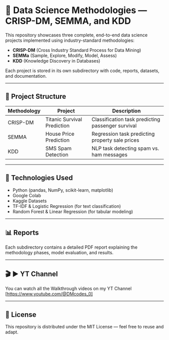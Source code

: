 # 📘 Data Science Methodologies — CRISP-DM, SEMMA, and KDD

This repository showcases three complete, end-to-end data science projects implemented using industry-standard methodologies:
- **CRISP-DM** (Cross Industry Standard Process for Data Mining)
- **SEMMa** (Sample, Explore, Modify, Model, Assess)
- **KDD** (Knowledge Discovery in Databases)

Each project is stored in its own subdirectory with code, reports, datasets, and documentation.

---

## 🧭 Project Structure

| Methodology | Project | Description |
|--------------|----------|--------------|
| CRISP-DM | Titanic Survival Prediction | Classification task predicting passenger survival |
| SEMMA | House Price Prediction | Regression task predicting property sale prices |
| KDD | SMS Spam Detection | NLP task detecting spam vs. ham messages |

---

## 🧰 Technologies Used
- Python (pandas, NumPy, scikit-learn, matplotlib)
- Google Colab
- Kaggle Datasets
- TF-IDF & Logistic Regression (for text classification)
- Random Forest & Linear Regression (for tabular modeling)

---

## 📊 Reports
Each subdirectory contains a detailed PDF report explaining the methodology phases, model evaluation, and results.

---

## 🎬 ▶ YT Channel
You can watch all the Walkthrough videos on my YT Channel [https://www.youtube.com/@DMcodes_0]

---

## 📄 License
This repository is distributed under the MIT License — feel free to reuse and adapt.
